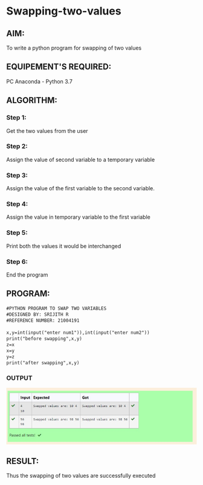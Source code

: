 # Swapping-two-values
## AIM:
To write a python program for swapping of two values
## EQUIPEMENT'S REQUIRED: 
PC
Anaconda - Python 3.7
## ALGORITHM: 
### Step 1:
Get the two values from the user
### Step 2: 
Assign the value of second variable to a temporary variable 
### Step 3: 
Assign the value of the first variable to the second variable.
### Step 4:  
Assign the value in temporary variable to the first variable
### Step 5: 
Print both the values it would be interchanged
### Step 6: 
End the program
## PROGRAM:
```
#PYTHON PROGRAM TO SWAP TWO VARIABLES
#DESIGNED BY: SRIJITH R
#REFERENCE NUMBER: 21004191

x,y=int(input("enter num1")),int(input("enter num2"))
print("before swapping",x,y)
z=x
x=y
y=z
print("after swapping",x,y)

```
### OUTPUT
![GitHub Logo](output.jpeg)
## RESULT:
Thus the swapping of two values are successfully executed



